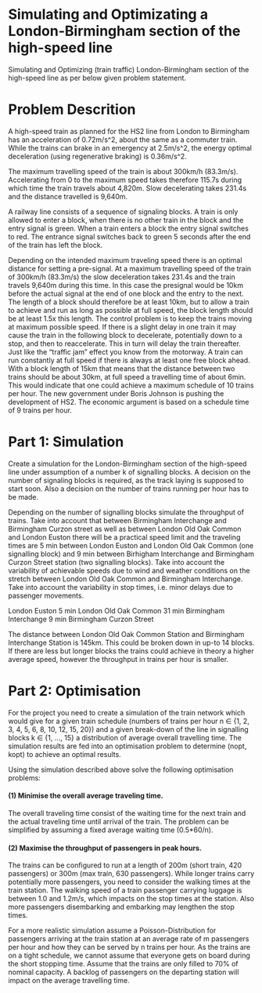 # Simulating and Optimizating a London-Birmingham section of the high-speed line
Simulating and Optimizing (train traffic) London-Birmingham section of the high-speed line as per below given problem statement.

# Problem Descrition
  A high-speed train as planned for the HS2 line from London to Birmingham has an acceleration of 0.72m/s^2, about the same as a commuter train. While the trains can brake in an emergency at 2.5m/s^2, the energy optimal deceleration (using regenerative braking) is 0.36m/s^2.
  
  The maximum travelling speed of the train is about 300km/h (83.3m/s). Accelerating from 0 to the maximum speed takes therefore 115.7s during which time the train travels about 4,820m. Slow decelerating takes 231.4s and the distance travelled is 9,640m.
  
  A railway line consists of a sequence of signaling blocks. A train is only allowed to enter a block, when there is no other train in the block and the entry signal is green. When a train enters a block the entry signal switches to red. The entrance signal switches back to green 5 seconds after the end of the train has left the block.
  
  Depending on the intended maximum traveling speed there is an optimal distance for setting a pre-signal. At a maximum travelling speed of the train of 300km/h (83.3m/s) the slow deceleration takes 231.4s and the train travels 9,640m during this time. In this case the presignal would be 10km before the actual signal at the end of one block and the entry to the next. The length of a block should therefore be at least 10km, but to allow a train to achieve and run as long as possible at full speed, the block length should be at least 1.5x this length. The control problem is to keep the trains moving at maximum possible speed. If there is a slight delay in one train it may cause the train in the following block to decelerate, potentially down to a stop, and then to reaccelerate. This in turn will delay the train thereafter. Just like the “traffic jam” effect you know from the motorway. A train can run constantly at full speed if there is always at least one free block ahead. With a block length of 15km that means that the distance between two trains should be about 30km, at full speed a travelling time of about 6min. This would indicate that one could achieve a maximum schedule of 10 trains per hour. The new government under Boris Johnson is pushing the development of HS2. The economic argument is based on a schedule time of 9 trains per hour.
 
# Part 1: Simulation
  Create a simulation for the London-Birmingham section of the high-speed line under assumption of a number k of signalling blocks. A decision on the number of signaling blocks is required, as the track laying is supposed to start soon. Also a decision on the number of trains running per hour has to be made.
  
  Depending on the number of signalling blocks simulate the throughput of trains. Take into account that between Birmingham Interchange and Birmingham Curzon street as well as between London Old Oak Common and London Euston there will be a practical speed limit and the traveling times are 5 min between London Euston and London Old Oak Common (one signalling block) and 9 min between Birhigham Interchange and Birmingham Curzon Street station (two signalling blocks). Take into account the variability of achievable speeds due to wind and weather conditions on the stretch between London Old Oak Common and Birmingham Interchange. Take into account the variability in stop times, i.e. minor delays due to passenger movements.
  
London Euston
 5 min
London Old Oak Common
 31 min
Birmingham Interchange
 9 min
Birmingham Curzon Street 

  The distance between London Old Oak Common Station and Birmingham Interchange Station is 145km. This could be broken down in up-to 14 blocks. If there are less but longer blocks the trains could achieve in theory a higher average speed, however the throughput in trains per
hour is smaller.

# Part 2: Optimisation
  For the project you need to create a simulation of the train network which would give for a given train schedule (numbers of trains per hour n ∈ {1, 2, 3, 4, 5, 6, 8, 10, 12, 15, 20}) and a given break-down of the line in signalling blocks k ∈ {1, ..., 15} a distribution of average
overall travelling time. The simulation results are fed into an optimisation problem to determine (nopt, kopt) to achieve an optimal results.

Using the simulation described above solve the following optimisation problems:

#### (1) Minimise the overall average traveling time.
  
  The overall traveling time consist of the waiting time for the next train and the actual traveling time until arrival of the train. The problem can be simplified by assuming a fixed average waiting time (0.5*60/n).
  
#### (2) Maximise the throughput of passengers in peak hours. 
  
  The trains can be configured to run at a length of 200m (short train, 420 passengers) or 300m (max train, 630 passengers). While longer trains carry potentially more passengers, you need to consider the walking times at the train station. The walking speed of a train passenger carrying luggage is between 1.0 and 1.2m/s, which impacts on the stop times at the station. Also more passengers disembarking and embarking may lengthen the stop times.
  
  For a more realistic simulation assume a Poisson-Distribution for passengers arriving at the train station at an average rate of m passengers per hour and how they can be served by n trains per hour. As the trains are on a tight schedule, we cannot assume that everyone gets on board during the short stopping time. Assume that the trains are only filled to 70% of nominal capacity. A backlog of passengers on the departing station will impact on the average travelling time.
